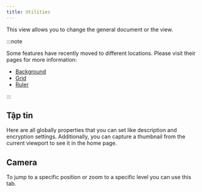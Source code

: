 ```yaml
---
title: Utilities
---
```


This view allows you to change the general document or the view.

:::note

Some features have recently moved to different locations. Please visit their pages for more information:

- [Background](/docs/v2/background)
- [Grid](/docs/v2/tools/grid)
- [Ruler](/docs/v2/tools/ruler)

:::

## Tập tin

Here are all globally properties that you can set like description and encryption settings.
Additionally, you can capture a thumbnail from the current viewport to see it in the home page.

## Camera

To jump to a specific position or zoom to a specific level you can use this tab.
